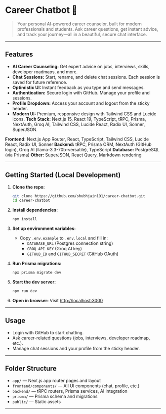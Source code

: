 
# Career Chatbot 🚀

> Your personal AI-powered career counselor, built for modern professionals and students. Ask career questions, get instant advice, and track your journey—all in a beautiful, secure chat interface.

---

## Features

- **AI Career Counseling:** Get expert advice on jobs, interviews, skills, developer roadmaps, and more.
- **Chat Sessions:** Start, rename, and delete chat sessions. Each session is saved for future reference.
- **Optimistic UI:** Instant feedback as you type and send messages.
- **Authentication:** Secure login with GitHub. Manage your profile and sessions.
- **Profile Dropdown:** Access your account and logout from the sticky header.
- **Modern UI:** Premium, responsive design with Tailwind CSS and Lucide icons.
 **Tech Stack:** Next.js 15, React 19, TypeScript, tRPC, Prisma, NextAuth, Groq AI, Tailwind CSS, Lucide React, Radix UI, Sonner, SuperJSON.

 **Frontend:** Next.js App Router, React, TypeScript, Tailwind CSS, Lucide React, Radix UI, Sonner
 **Backend:** tRPC, Prisma ORM, NextAuth (GitHub login), Groq AI (llama-3.3-70b-versatile), TypeScript
 **Database:** PostgreSQL (via Prisma)
 **Other:** SuperJSON, React Query, Markdown rendering

---

## Getting Started (Local Development)

1. **Clone the repo:**
	```bash
	git clone https://github.com/shubhjain191/career-chatbot.git
	cd career-chatbot
	```

2. **Install dependencies:**
	```bash
	npm install
	```

3. **Set up environment variables:**
	- Copy `.env.example` to `.env.local` and fill in:
	  - `DATABASE_URL` (Postgres connection string)
	  - `GROQ_API_KEY` (Groq AI key)
	  - `GITHUB_ID` and `GITHUB_SECRET` (GitHub OAuth)

4. **Run Prisma migrations:**
	```bash
	npx prisma migrate dev
	```

5. **Start the dev server:**
	```bash
	npm run dev
	```

6. **Open in browser:**
	Visit [http://localhost:3000](http://localhost:3000)

---

## Usage

- Login with GitHub to start chatting.
- Ask career-related questions (jobs, interviews, developer roadmap, etc.).
- Manage chat sessions and your profile from the sticky header.

---

## Folder Structure

- `app/` — Next.js app router pages and layout
- `frontend/components/` — All UI components (chat, profile, etc.)
- `backend/` — tRPC routers, Prisma services, AI integration
- `prisma/` — Prisma schema and migrations
- `public/` — Static assets

---
